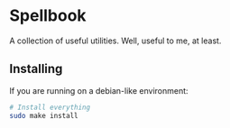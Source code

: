 # Spellbook #

A collection of useful utilities. Well, useful to me, at least.

## Installing ##

If you are running on a debian-like environment:

```bash
# Install everything
sudo make install
```
